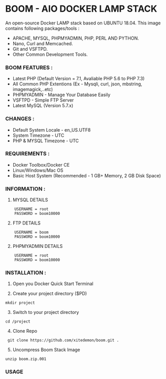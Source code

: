 # BOOM - AIO DOCKER LAMP STACK

An open-source Docker LAMP stack based on UBUNTU 18.04.
This image contains following packages/tools :

- APACHE, MYSQL, PHPMYADMIN, PHP, PERL AND PYTHON.
- Nano, Curl and Memcached.
- Git and VSFTPD.
- Other Common Development Tools.

### BOOM FEATURES :

- Latest PHP (Default Version = 7.1, Avaliable PHP 5.6 to PHP 7.3)
- All Common PHP Extentions (Ex - Mysqli, curl, json, mbstring, imagemagick,..etc)
- PHPMYADMIN - Manage Your Database Easily
- VSFTPD - Simple FTP Server
- Latest MySQL (Version 5.7.x)

### CHANGES :

- Default System Locale - en_US.UTF8
- System Timezone - UTC
- PHP & MYSQL Timezone - UTC

### REQUIREMENTS :
- Docker Toolbox/Docker CE
- Linux/Windows/Mac OS
- Basic Host System (Recommended - 1 GB+ Memory, 2 GB Disk Space)

### INFORMATION :

1. MYSQL DETAILS
```
    USERNAME = root
    PASSWORD = boom10000

```

2. FTP DETAILS
```
    USERNAME = boom
    PASSWORD = boom10000

```

2. PHPMYADMIN DETAILS
```
    USERNAME = root
    PASSWORD = boom10000

```

### INSTALLATION :

1. Open you Docker Quick Start Terminal

2. Create your project directory ($PD)

``` mkdir project ```

3. Switch to your project directory

```cd /project```

4. Clone Repo

``` git clone https://github.com/xitedemon/boom.git .```

5. Uncompress Boom Stack Image

```unzip boom.zip.001```



### USAGE








